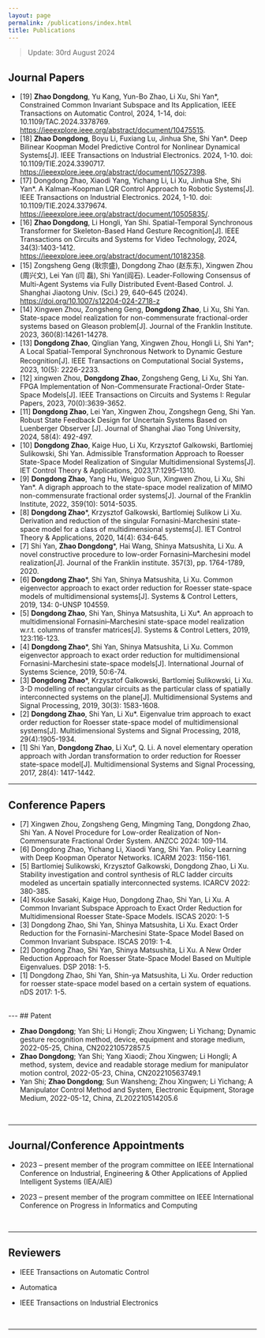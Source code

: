 ```yaml
---
layout: page
permalink: /publications/index.html
title: Publications
---
```


> Update: 30rd August 2024
>


## Journal Papers

- [19] **Zhao Dongdong**, Yu Kang, Yun-Bo Zhao, Li Xu, Shi Yan*, Constrained Common Invariant Subspace and Its Application, IEEE Transactions on Automatic Control, 2024, 1-14, doi: 10.1109/TAC.2024.3378769. https://ieeexplore.ieee.org/abstract/document/10475515.
- [18] **Zhao Dongdong**, Boyu Li, Fuxiang Lu, Jinhua She, Shi Yan*. Deep Bilinear Koopman Model Predictive Control for Nonlinear Dynamical Systems[J]. IEEE Transactions on Industrial Electronics. 2024, 1-10. doi: 10.1109/TIE.2024.3390717. https://ieeexplore.ieee.org/abstract/document/10527398.
- [17] Dongdong Zhao, Xiaodi Yang, Yichang Li, Li Xu, Jinhua She, Shi Yan*. A Kalman-Koopman LQR Control Approach to Robotic Systems[J]. IEEE Transactions on Industrial Electronics. 2024, 1-10. doi: 10.1109/TIE.2024.3379674. https://ieeexplore.ieee.org/abstract/document/10505835/.
- [16] **Zhao Dongdong**, Li Hongli, Yan Shi. Spatial-Temporal Synchronous Transformer for Skeleton-Based Hand Gesture Recognition[J]. IEEE Transactions on Circuits and Systems for Video Technology, 2024, 34(3):1403-1412. https://ieeexplore.ieee.org/abstract/document/10182358. 
- [15] Zongsheng Geng  (耿宗盛), Dongdong Zhao  (赵东东), Xingwen Zhou  (周兴文), Lei Yan  (闫 磊), Shi Yan(阎石). Leader-Following Consensus of Multi-Agent Systems via Fully Distributed Event-Based Control. J. Shanghai Jiaotong Univ. (Sci.) 29, 640–645 (2024). https://doi.org/10.1007/s12204-024-2718-z
- [14] Xingwen Zhou, Zongsheng Geng, **Dongdong Zhao**, Li Xu, Shi Yan. State-space model realization for non-commensurate fractional-order systems based on Gleason problem[J]. Journal of the Franklin Institute. 2023, 360(8):14261-14278.
- [13] **Dongdong Zhao**, Qinglian Yang, Xingwen Zhou, Hongli Li, Shi Yan*; A Local Spatial-Temporal Synchronous Network to Dynamic Gesture Recognition[J]. IEEE Transactions on Computational Social Systems，2023, 10(5): 2226-2233.
- [12] xingwen Zhou, **Dongdong Zhao**, Zongsheng Geng, Li Xu, Shi Yan. FPGA Implementation of Non-Commensurate Fractional-Order State-Space Models[J]. IEEE Transactions on Circuits and Systems I: Regular Papers, 2023, 70(0):3639-3652.
- [11] **Dongdong Zhao**, Lei Yan, Xingwen Zhou, Zongshegn Geng, Shi Yan. Robust State Feedback Design for Uncertain Systems Based on Luenberger Observer [J]. Journal of Shanghai Jiao Tong University, 2024, 58(4): 492-497.
- [10] **Dongdong Zhao**, Kaige Huo, Li Xu, Krzysztof Galkowski, Bartlomiej Sulikowski, Shi Yan. Admissible Transformation Approach to Roesser State-Space Model Realization of Singular Multidimensional Systems[J]. IET Control Theory & Applications, 2023,17:1295–1310.
- [9] **Dongdong Zhao**, Yang Hu, Weiguo Sun, Xingwen Zhou, Li Xu, Shi Yan*. A digraph approach to the state-space model realization of MIMO non-commensurate fractional order systems[J]. Journal of the Franklin Institute, 2022, 359(10): 5014-5035.
- [8] **Dongdong Zhao***,  Krzysztof Galkowski, Bartlomiej Sulikow Li Xu. Derivation and reduction of the singular Fornasini-Marchesini state-space model for a class of multidimensional systems[J]. IET Control Theory & Applications, 2020, 14(4): 634-645.
- [7] Shi Yan, **Zhao Dongdong***, Hai Wang, Shinya Matsushita, Li Xu. A novel constructive procedure to low-order Fornasini–Marchesini model realization[J]. Journal of the Franklin institute. 357(3), pp. 1764-1789, 2020.
- [6] **Dongdong Zhao***, Shi Yan, Shinya Matsushita, Li Xu. Common eigenvector approach to exact order reduction for Roesser state-space models of multidimensional systems[J]. Systems & Control Letters, 2019, 134: 0-UNSP 104559.
- [5] **Dongdong Zhao**, Shi Yan, Shinya Matsushita, Li Xu*. An approach to multidimensional Fornasini–Marchesini state-space model realization w.r.t. columns of transfer matrices[J]. Systems & Control Letters, 2019, 123:116-123.
- [4] **Dongdong Zhao***, Shi Yan, Shinya Matsushita, Li Xu. Common eigenvector approach to exact order reduction for multidimensional Fornasini-Marchesini state-space models[J]. International Journal of Systems Science, 2019, 50:6-74.
- [3] **Dongdong Zhao***, Krzysztof Galkowski, Bartlomiej Sulikowski,  Li Xu. 3-D modelling of rectangular circuits as the particular class of spatially interconnected systems on the plane[J]. Multidimensional Systems and Signal Processing, 2019, 30(3): 1583-1608.
- [2] **Dongdong Zhao**, Shi Yan, Li Xu*. Eigenvalue trim approach to exact order reduction for Roesser state-space model of multidimensional systems[J]. Multidimensional Systems and Signal Processing, 2018, 29(4):1905-1934.
- [1] Shi Yan, **Dongdong Zhao**, Li Xu*, Q. Li. A novel elementary operation approach with Jordan transformation to order reduction for Roesser state-space model[J]. Multidimensional Systems and Signal Processing, 2017, 28(4): 1417-1442.
  <br>

---
## Conference Papers
- [7] 	Xingwen Zhou, Zongsheng Geng, Mingming Tang, Dongdong Zhao, Shi Yan. A Novel Procedure for Low-order Realization of Non-Commensurate Fractional Order System. ANZCC 2024: 109-114.
- [6] Dongdong Zhao, Yichang Li, Xiaodi Yang, Shi Yan. Policy Learning with Deep Koopman Operator Networks. ICARM 2023: 1156-1161.
- [5] Bartlomiej Sulikowski, Krzysztof Galkowski, Dongdong Zhao, Li Xu.  Stability investigation and control synthesis of RLC ladder circuits modeled as uncertain spatially interconnected systems. ICARCV 2022: 380-385.
- [4] Kosuke Sasaki, Kaige Huo, Dongdong Zhao, Shi Yan, Li Xu. A Common Invariant Subspace Approach to Exact Order Reduction for Multidimensional Roesser State-Space Models. ISCAS 2020: 1-5
- [3] Dongdong Zhao, Shi Yan, Shinya Matsushita, Li Xu. Exact Order Reduction for the Fornasini-Marchesini State-Space Model Based on Common Invariant Subspace. ISCAS 2019: 1-4.
- [2] Dongdong Zhao, Shi Yan, Shinya Matsushita, Li Xu. A New Order Reduction Approach for Roesser State-Space Model Based on Multiple Eigenvalues. DSP 2018: 1-5.
- [1] Dongdong Zhao, Shi Yan, Shin-ya Matsushita, Li Xu. Order reduction for roesser state-space model based on a certain system of equations.  nDS 2017: 1-5.

<br>
---
## Patent

- **Zhao Dongdong**; Yan Shi; Li Hongli; Zhou Xingwen; Li Yichang; Dynamic gesture recognition method, device, equipment and storage medium, 2022-05-25, China, CN202210572857.5
-  **Zhao Dongdong**; Yan Shi; Yang Xiaodi; Zhou Xingwen; Li Hongli; A method, system, device and readable storage medium for manipulator motion control, 2022-05-23, China, CN202210563749.1
-  Yan Shi; **Zhao Dongdong**; Sun Wansheng; Zhou Xingwen; Li Yichang; A Manipulator Control Method and System, Electronic Equipment, Storage Medium, 2022-05-12, China, ZL202210514205.6

  <br>

---
## Journal/Conference Appointments

- 2023 – present member of the program committee on IEEE International Conference on Industrial, Engineering & Other Applications of Applied Intelligent Systems (IEA/AIE)  
- 2023 – present member of the program committee on IEEE International Conference on Progress in Informatics and Computing

  <br>

---

## Reviewers

- IEEE Transactions on Automatic Control
- Automatica
- IEEE Transactions on Industrial Electronics

  <br>

---
